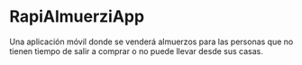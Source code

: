 # RapiAlmuerziApp
Una aplicación móvil donde se venderá almuerzos para las personas que no tienen tiempo
de salir a comprar o no puede llevar desde sus casas.

